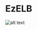 # EzELB

![alt text](https://api.travis-ci.org/dboitnot/ez_elb.svg?branch=master "Travis Build Status")
